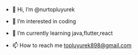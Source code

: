- 👋 Hi, I’m @nurtopluyurek
- 👀 I’m interested in coding
- 🌱 I’m currently learning java,flutter,react

- 📫 How to reach me topluyurek898@gmail.com

<!---
nurtopluyurek/nurtopluyurek is a ✨ special ✨ repository because its `README.md` (this file) appears on your GitHub profile.
You can click the Preview link to take a look at your changes.
--->
